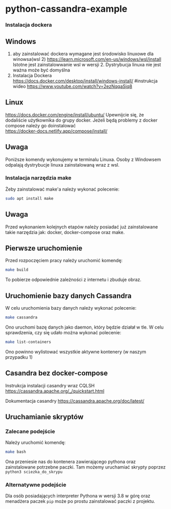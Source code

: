 # python-cassandra-example

### Instalacja dockera
## Windows
1. aby zainstalować dockera wymagane jest środowisko linuxowe dla winowsa(wsl 2)
https://learn.microsoft.com/en-us/windows/wsl/install
Istotne jest zainstalowwanie wsl w wersji 2. 
Dystrybucja linuxa nie jest ważna może być domyślna 
2. Instalacja Dockera  
https://docs.docker.com/desktop/install/windows-install/ 
#instrukcja wideo 
https://www.youtube.com/watch?v=2ezNqqaSjq8

## Linux
https://docs.docker.com/engine/install/ubuntu/
Upewnijcie się, że dodaliście użytkownika do grupy docker.
Jeżeli  będą problemy z docker compose należy go doinstalować  
https://docker-docs.netlify.app/compose/install/


## Uwaga
Poniższe  komendy wykonujemy w terminalu Linuxa. 
Osoby z Windowsem odpalają dystrybucje linuxa zainstalowaną wraz z wsl.

### Instalacja narzędzia make
Żeby zainstalować make'a należy wykonać polecenie:
```bash
sudo apt install make 
```

## Uwaga
Przed wykonaniem kolejnych etapów należy posiadać już zainstalowane takie narzędzia jak: docker, docker-compose oraz make.


## Pierwsze uruchomienie
Przed rozpoczęciem pracy należy uruchomić komendę:
```bash
make build
```
To pobierze odpowiednie zależności z internetu i zbuduje obraz.

## Uruchomienie bazy danych Cassandra
W celu uruchomienia bazy danych należy wykonać polecenie:
```bash
make cassandra
```
Ono uruchomi bazę danych jako daemon, który będzie działał w tle.
W celu sprawdzenia, czy się udało można wykonać polecenie:
```bash
make list-containers
```
Ono powinno wylistować wszystkie aktywne kontenery (w naszym przypadku 1)

## Casandra bez docker-compose 
Instrukcja instalacji casandry wraz CQLSH
https://cassandra.apache.org/_/quickstart.html

Dokumentacja casandry 
https://cassandra.apache.org/doc/latest/

## Uruchamianie skryptów
### Zalecane podejście
Należy uruchomić komendę:
```bash
make bash
```
Ona przeniesie nas do kontenera zawierającego pythona oraz zainstalowane potrzebne paczki.
Tam możemy uruchamiać skrypty poprzez `python3 sciezka_do_skrypu`
### Alternatywne podejście
Dla osób posiadających interpreter Pythona w wersji 3.8 w górę oraz menadżera paczek `pip` może po prostu zainstalować paczki z projektu.

